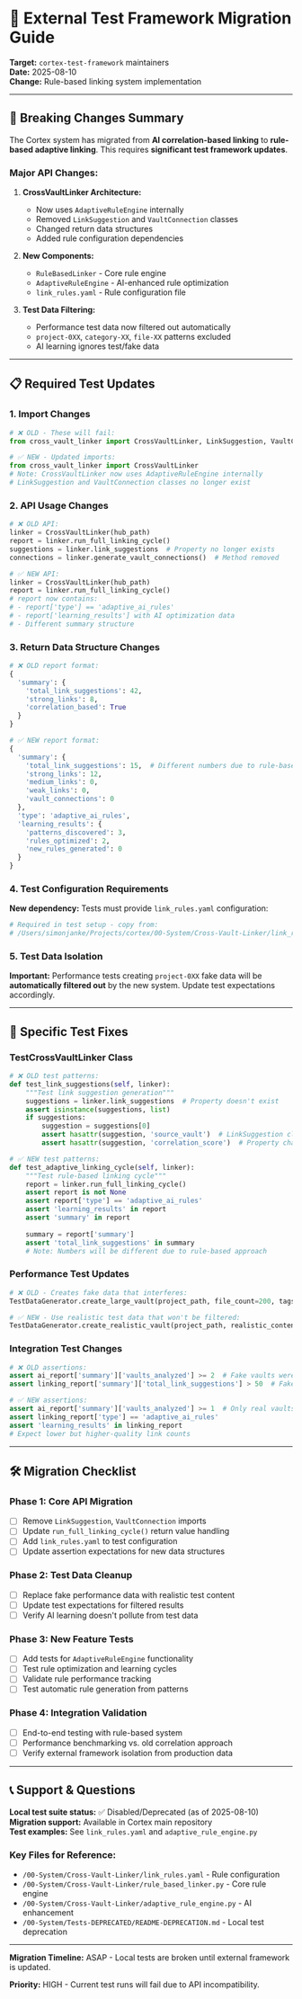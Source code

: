 # 🔄 External Test Framework Migration Guide

**Target:** `cortex-test-framework` maintainers  
**Date:** 2025-08-10  
**Change:** Rule-based linking system implementation

---

## 🚨 Breaking Changes Summary

The Cortex system has migrated from **AI correlation-based linking** to **rule-based adaptive linking**. This requires **significant test framework updates**.

### Major API Changes:

1. **CrossVaultLinker Architecture:**
   - Now uses `AdaptiveRuleEngine` internally
   - Removed `LinkSuggestion` and `VaultConnection` classes
   - Changed return data structures
   - Added rule configuration dependencies

2. **New Components:**
   - `RuleBasedLinker` - Core rule engine
   - `AdaptiveRuleEngine` - AI-enhanced rule optimization
   - `link_rules.yaml` - Rule configuration file

3. **Test Data Filtering:**
   - Performance test data now filtered out automatically
   - `project-0XX`, `category-XX`, `file-XX` patterns excluded
   - AI learning ignores test/fake data

---

## 📋 Required Test Updates

### 1. Import Changes

```python
# ❌ OLD - These will fail:
from cross_vault_linker import CrossVaultLinker, LinkSuggestion, VaultConnection

# ✅ NEW - Updated imports:
from cross_vault_linker import CrossVaultLinker  
# Note: CrossVaultLinker now uses AdaptiveRuleEngine internally
# LinkSuggestion and VaultConnection classes no longer exist
```

### 2. API Usage Changes

```python
# ❌ OLD API:
linker = CrossVaultLinker(hub_path)
report = linker.run_full_linking_cycle()
suggestions = linker.link_suggestions  # Property no longer exists
connections = linker.generate_vault_connections()  # Method removed

# ✅ NEW API:
linker = CrossVaultLinker(hub_path)
report = linker.run_full_linking_cycle()
# report now contains:
# - report['type'] == 'adaptive_ai_rules'
# - report['learning_results'] with AI optimization data
# - Different summary structure
```

### 3. Return Data Structure Changes

```python
# ❌ OLD report format:
{
  'summary': {
    'total_link_suggestions': 42,
    'strong_links': 8,
    'correlation_based': True
  }
}

# ✅ NEW report format:
{
  'summary': {
    'total_link_suggestions': 15,  # Different numbers due to rule-based approach
    'strong_links': 12,
    'medium_links': 0,
    'weak_links': 0,
    'vault_connections': 0
  },
  'type': 'adaptive_ai_rules',
  'learning_results': {
    'patterns_discovered': 3,
    'rules_optimized': 2,
    'new_rules_generated': 0
  }
}
```

### 4. Test Configuration Requirements

**New dependency:** Tests must provide `link_rules.yaml` configuration:

```yaml
# Required in test setup - copy from:
# /Users/simonjanke/Projects/cortex/00-System/Cross-Vault-Linker/link_rules.yaml
```

### 5. Test Data Isolation

**Important:** Performance tests creating `project-0XX` fake data will be **automatically filtered out** by the new system. Update test expectations accordingly.

---

## 🔧 Specific Test Fixes

### TestCrossVaultLinker Class

```python
# ❌ OLD test patterns:
def test_link_suggestions(self, linker):
    """Test link suggestion generation"""
    suggestions = linker.link_suggestions  # Property doesn't exist
    assert isinstance(suggestions, list)
    if suggestions:
        suggestion = suggestions[0]
        assert hasattr(suggestion, 'source_vault')  # LinkSuggestion class removed
        assert hasattr(suggestion, 'correlation_score')  # Property changed

# ✅ NEW test patterns:  
def test_adaptive_linking_cycle(self, linker):
    """Test rule-based linking cycle"""
    report = linker.run_full_linking_cycle()
    assert report is not None
    assert report['type'] == 'adaptive_ai_rules'
    assert 'learning_results' in report
    assert 'summary' in report
    
    summary = report['summary']
    assert 'total_link_suggestions' in summary
    # Note: Numbers will be different due to rule-based approach
```

### Performance Test Updates

```python
# ❌ OLD - Creates fake data that interferes:
TestDataGenerator.create_large_vault(project_path, file_count=200, tags_per_file=15)

# ✅ NEW - Use realistic test data that won't be filtered:
TestDataGenerator.create_realistic_vault(project_path, realistic_content=True)
```

### Integration Test Changes

```python
# ❌ OLD assertions:
assert ai_report['summary']['vaults_analyzed'] >= 2  # Fake vaults were counted
assert linking_report['summary']['total_link_suggestions'] > 50  # Fake links

# ✅ NEW assertions:
assert ai_report['summary']['vaults_analyzed'] >= 1  # Only real vaults
assert linking_report['type'] == 'adaptive_ai_rules'
assert 'learning_results' in linking_report
# Expect lower but higher-quality link counts
```

---

## 🛠️ Migration Checklist

### Phase 1: Core API Migration
- [ ] Remove `LinkSuggestion`, `VaultConnection` imports
- [ ] Update `run_full_linking_cycle()` return value handling  
- [ ] Add `link_rules.yaml` to test configuration
- [ ] Update assertion expectations for new data structures

### Phase 2: Test Data Cleanup  
- [ ] Replace fake performance data with realistic test content
- [ ] Update test expectations for filtered results
- [ ] Verify AI learning doesn't pollute from test data

### Phase 3: New Feature Tests
- [ ] Add tests for `AdaptiveRuleEngine` functionality
- [ ] Test rule optimization and learning cycles
- [ ] Validate rule performance tracking
- [ ] Test automatic rule generation from patterns

### Phase 4: Integration Validation
- [ ] End-to-end testing with rule-based system
- [ ] Performance benchmarking vs. old correlation approach
- [ ] Verify external framework isolation from production data

---

## 📞 Support & Questions

**Local test suite status:** ✅ Disabled/Deprecated (as of 2025-08-10)  
**Migration support:** Available in Cortex main repository  
**Test examples:** See `link_rules.yaml` and `adaptive_rule_engine.py`

### Key Files for Reference:
- `/00-System/Cross-Vault-Linker/link_rules.yaml` - Rule configuration
- `/00-System/Cross-Vault-Linker/rule_based_linker.py` - Core rule engine  
- `/00-System/Cross-Vault-Linker/adaptive_rule_engine.py` - AI enhancement
- `/00-System/Tests-DEPRECATED/README-DEPRECATION.md` - Local test deprecation

---

**Migration Timeline:** ASAP - Local tests are broken until external framework is updated.

**Priority:** HIGH - Current test runs will fail due to API incompatibility.